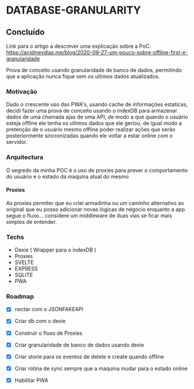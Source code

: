 # DATABASE-GRANULARITY
## Concluído

Link para o artigo a descrever uma explicação sobre a PoC: https://acidineydias.me/blog/2020-09-27-um-pouco-sobre-offline-first-e-granularidade

Prova de conceito usando granularidade de banco de dados, permitindo que a aplicação nunca fique sem os ultimos dados atualizados. 

### Motivação

Dado o crescente uso das PWA's, usando cache de informações estaticas, decidi fazer uma prova de conceito usando o indexDB para armazenar dados de uma chamada ajax de uma API, de modo a que quando o usuário esteja offline ele tenha os ultimos dados que ele geriou, de igual modo a pretenção de o usuário mesmo offline poder realizar ações que serão posteriormente sincronizadas quando ele voltar a estar online com o servidor.

### Arquitectura

O segredo da minha POC é o uso de proxies para prever o comportamento do usuário e o estado da maquina atual do mesmo

#### Proxies

As proxies permiter que eu criei armadinha ou um caminho alternativo ao original que eu posso adicionar novas lógicas de négocio enquanto a app segue o fluxo... considere um middleware de duas vias se ficar mais simples de entender.

### Techs
 - Dexie ( Wrapper para o indexDB )
 - Proxies
 - SVELTE
 - EXPRESS
 - SQLITE
 - PWA
 
 ### Roadmap
 
 - [X] nectar com o JSONFAKEAPI
 - [X] Criar db com o dexie
 - [X] Construir o fluxo de Proxies
 - [X] Criar granularidade de banco de dados usando dexie
 - [X] Criar storie para os eventos de delete e create quando offline
 - [X] Criar rotina de sync sempre que a maquina mudar para o estado online
 - [X] Habilitar PWA
 
 

 

